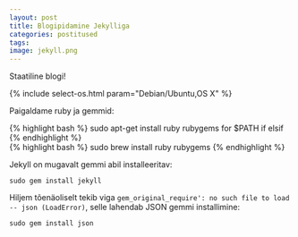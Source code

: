 ```yaml
---
layout: post
title: Blogipidamine Jekylliga
categories: postitused
tags: 
image: jekyll.png
---
```

Staatiline blogi!

{% include select-os.html param="Debian/Ubuntu,OS X" %}

Paigaldame ruby ja gemmid:

<div class="tab-content"><div class="tab-pane active" id="debian_ubuntu">
{% highlight bash %}
sudo apt-get install ruby rubygems for $PATH if elsif
{% endhighlight %}
</div>
<div class="tab-pane" id="osx">
{% highlight bash %}
sudo brew install ruby rubygems
{% endhighlight %}
</div>
</div>

Jekyll on mugavalt gemmi abil installeeritav:

    sudo gem install jekyll

Hiljem tõenäoliselt tekib viga `gem_original_require': no such file to load -- json (LoadError)`, selle lahendab JSON gemmi installimine:

    sudo gem install json

